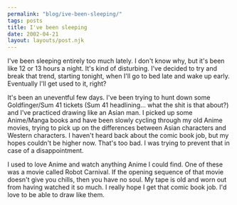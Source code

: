 ```yaml
---
permalink: "blog/ive-been-sleeping/"
tags: posts
title: I've been sleeping
date: 2002-04-21
layout: layouts/post.njk
---
```


I've been sleeping entirely too much lately. I don't know why, but it's been like 12 or 13 hours a night. It's kind of disturbing. I've decided to try and break that trend, starting tonight, when I'll go to bed late and wake up early. Eventually I'll get used to it, right?

It's been an uneventful few days. I've been trying to hunt down some Goldfinger/Sum 41 tickets (Sum 41 headlining... what the shit is that about?) and I've practiced drawing like an Asian man. I picked up some Anime/Manga books and have been slowly cycling through my old Anime movies, trying to pick up on the differences between Asian characters and Western characters. I haven't heard back about the comic book job, but my hopes couldn't be higher now. That's too bad. I was trying to prevent that in case of a disappointment.

I used to love Anime and watch anything Anime I could find. One of these was a movie called Robot Carnival. If the opening sequence of that movie doesn't give you chills, then you have no soul. My tape is old and worn out from having watched it so much. I really hope I get that comic book job. I'd love to be able to draw like them.